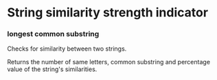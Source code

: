 # String similarity strength indicator
### longest common substring

Checks for similarity between two strings.

Returns the number of same letters, common substring 
and percentage value of the string's similarities.
